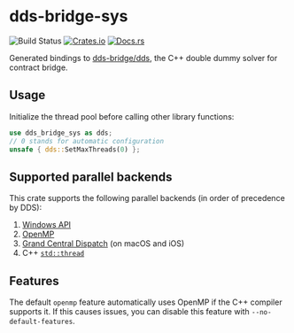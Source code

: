 dds-bridge-sys
==============
![Build Status](https://github.com/jdh8/dds-bridge-sys/actions/workflows/rust.yml/badge.svg)
[![Crates.io](https://img.shields.io/crates/v/dds-bridge-sys.svg)](https://crates.io/crates/dds-bridge-sys)
[![Docs.rs](https://docs.rs/dds-bridge-sys/badge.svg)](https://docs.rs/dds-bridge-sys)

Generated bindings to [dds-bridge/dds](https://github.com/dds-bridge/dds),
the C++ double dummy solver for contract bridge.

## Usage
Initialize the thread pool before calling other library functions:
```rust
use dds_bridge_sys as dds;
// 0 stands for automatic configuration
unsafe { dds::SetMaxThreads(0) };
```

## Supported parallel backends
This crate supports the following parallel backends (in order of precedence by DDS):
1. [Windows API](https://en.wikipedia.org/wiki/Windows_API)
2. [OpenMP](https://en.wikipedia.org/wiki/OpenMP)
3. [Grand Central Dispatch](https://en.wikipedia.org/wiki/Grand_Central_Dispatch) (on macOS and iOS)
4. C++ [`std::thread`](https://en.cppreference.com/w/cpp/thread/thread)

## Features
The default `openmp` feature automatically uses OpenMP if the C++ compiler
supports it.  If this causes issues, you can disable this feature with
`--no-default-features`.
